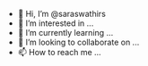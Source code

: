 - 👋 Hi, I’m @saraswathirs
- 👀 I’m interested in ...
- 🌱 I’m currently learning ...
- 💞️ I’m looking to collaborate on ...
- 📫 How to reach me ...

<!---
saraswathirs/saraswathirs is a ✨ special ✨ repository because its `README.md` (this file) appears on your GitHub profile.
You can click the Preview link to take a look at your changes.
--->
